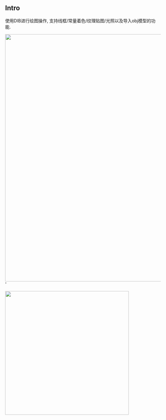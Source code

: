 ## Intro
使用DIB进行绘图操作, 支持线框/常量着色/纹理贴图/光照以及导入obj模型的功能.

<img src="E:\INTERN\照片_奖状_证明\项目\merge.png" width="800px"/>'

<img src="C:\Users\ANUDING\Pictures\TIM图片20190406214134.png" width="400px"/>